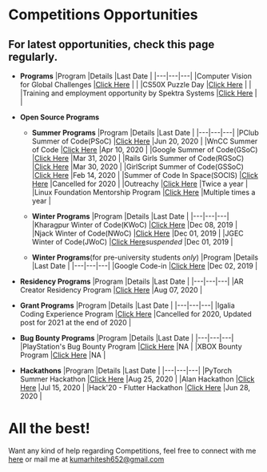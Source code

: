 # Competitions Opportunities

## For latest opportunities, check this page regularly.

- **Programs**
  |Program   |Details   |Last Date   |
  |---|---|---|
  |Computer Vision for Global Challenges   |[Click Here](https://research.fb.com/programs/research-awards/proposals/computer-vision-for-global-challenges-request-for-proposals/#About)   |   |
  |CS50X Puzzle Day   |[Click Here](https://cs50.harvard.edu/x/2020/puzzles/)   |   |
  |Training and employment opportunity by Spektra Systems   |[Click Here](http://blog.spektrasystems.com/2019/04/29/spektra-systems-university-training-employment-program/)   |   |

- **Open Source Programs**
  - **Summer Programs**
    |Program   |Details   |Last Date   |
    |---|---|---|
    |PClub Summer of Code(PSoC)   |[Click Here](https://www.pclubsummerofcode.in)   |Jun 20, 2020   |
    |WnCC Summer of Code   |[Click Here](https://www.wncc-iitb.org/soc/)   |Apr 10, 2020   |
    |Google Summer of Code(GSoC)   |[Click Here](https://summerofcode.withgoogle.com)   |Mar 31, 2020   |
    |Rails Girls Summer of Code(RGSoC)   |[Click Here](https://railsgirlssummerofcode.org)   |Mar 30, 2020   |
    |GirlScript Summer of Code(GSSoC)   |[Click Here](https://www.gssoc.tech/index.html)   |Feb 14, 2020   |
    |Summer of Code In Space(SOCIS)   |[Click Here](https://socis.esa.int/)   |Cancelled for 2020   |
    |Outreachy   |[Click Here](https://www.outreachy.org)   |Twice a year   |
    |Linux Foundation Mentorship Program   |[Click Here](https://communitybridge.org)   |Multiple times a year   |
    
  - **Winter Programs**
    |Program   |Details   |Last Date   |
    |---|---|---|
    |Kharagpur Winter of Code(KWoC)   |[Click Here](https://kwoc.kossiitkgp.org/)   |Dec 08, 2019   |
    |Njack Winter of Code(NWoC)   |[Click Here](https://njackwinterofcode.github.io/)   |Dec 01, 2019   |
    |JGEC Winter of Code(JWoC)   |[Click Here](https://jwoc.tech/)*suspended*   |Dec 01, 2019   |

  - **Winter Programs**(for pre-university students *only*)
    |Program   |Details   |Last Date   |
    |---|---|---|
    |Google Code-in   |[Click Here](https://codein.withgoogle.com/)   |Dec 02, 2019   |

- **Residency Programs**
  |Program   |Details   |Last Date   |
  |---|---|---|
  |AR Creator Residency Program   |[Click Here](https://lensstudio.snapchat.com/snap-ar-creator-residency-program/)   |Aug 07, 2020   |
  
- **Grant Programs**
  |Program   |Details   |Last Date   |
  |---|---|---|
  |Igalia Coding Experience Program   |[Click Here](https://www.igalia.com/coding-experience/)   |Cancelled for 2020, Updated post for 2021 at the end of 2020   |

- **Bug Bounty Programs**
  |Program   |Details   |Last Date   |
  |---|---|---|
  |PlayStation's Bug Bounty Program   |[Click Here](https://hackerone.com/playstation)   |NA   |
  |XBOX Bounty Program   |[Click Here](https://www.microsoft.com/en-us/msrc/bounty-xbox)   |NA   |
  
- **Hackathons**
  |Program   |Details   |Last Date   |
  |---|---|---|
  |PyTorch Summer Hackathon   |[Click Here](https://pytorch2020.devpost.com)   |Aug 25, 2020   |
  |Alan Hackathon   |[Click Here](https://hackathon.alan.app)   |Jul 15, 2020   |
  |Hack'20 - Flutter Hackathon   |[Click Here](https://flutterhackathon.com/)   |Jun 28, 2020   |
  
# All the best!

Want any kind of help regarding Competitions, feel free to connect with me [here](https://www.linkedin.com/in/hitesh-kumar-a03a2b16b/) or mail me at kumarhitesh652@gmail.com
